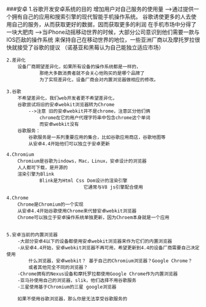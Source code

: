 ###安卓
	1.谷歌开发安卓系统的目的
		增加用户对自己服务的使用量
			-->通过提供一个拥有自己的应用和搜索引擎的现代智能手机操作系统。
				谷歌诱使更多的人去使用自己的服务，从而获取更好的数据，因而获取更多的利润
		在手机市场中分得了一块大肥肉
			-->当iPhone动摇移动世界的时候，大部分公司意识到他们需要一款与IOS匹敌的操作系统
				来保持自己在移动世界的地位，一些亚洲厂商以及摩托罗拉很快就接受了谷歌的提议
				（诺基亚和黑莓认为自己能独立适应市场）
			
	2.差异化
		设备厂商期望差异化，如果所有设备的操作系统都是一样的，
				那绝大多数消费者就不会关心他购买的是哪个品牌了
				为了实现差异化，设备厂商会对内置浏览器做相应的修改。
				
	3.谷歌
		不希望差异化，我们web开发者更不希望差异化，
		谷歌尝试将旧的安卓webkit浏览器转为Chrome
			-->注意 旧的安卓webkit并不是chrome，注意区分他们俩
				chrome在它的用户代理字符串中包含chrome这个单词
				而安卓webkit没有
		谷歌服务：
			谷歌服务是一系列重要应用的集合，比如谷歌应用商店，谷歌地图等
			从安卓4.4开始他们可以独立于安卓更新
				
	4.Chromium
		Chromium是谷歌为indows，Mac，Linux，安卓设计的浏览器
		人人都可下载，是开源的
		渲染引擎为Blink
				Blink是为Html Css Dom设计的渲染引擎
								它通常与V8 js引擎配合使用
				
	4.Chrome
		Chrome是Chromium的一个实现
		从安卓4.4开始谷歌使用Chrome来代替安卓webkit浏览器
		Chrome可以独立于安卓操作系统单独更新，因为Chroem本身就是一个应用
		
		
	5.安卓当前的内置浏览器
		-大部分安卓4以下的设备都使用安卓webkit浏览器来作为它们的内置浏览器
		-从安卓4.4开始，安卓webkit浏览器不再可用，希望更新到4.4的设备厂商需要自己决定使用
			什么浏览器，安卓webkit？ 基于自己的Chromium浏览器？Google Chrome？
			或者其他完全不同的浏览器？
		-Chrome拥有的Nexus设备和摩托罗拉都使用Google Chrome作为内置浏览器
		-亚马孙使用自己的浏览器，slik，他们选择不用谷歌服务
		-三星使用基于Chromium的三星 google浏览器
		
		如果不使用谷歌浏览器，那么你是无法享受谷歌服务的
							
				





